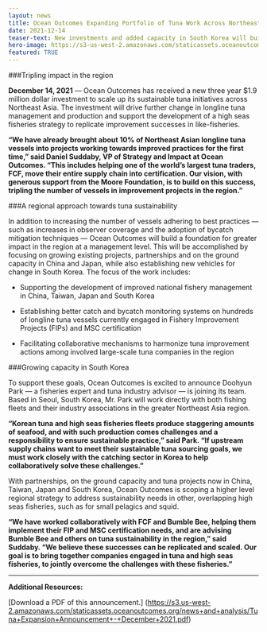 ```yaml
---
layout: news
title: Ocean Outcomes Expanding Portfolio of Tuna Work Across Northeast Asia
date: 2021-12-14
teaser-text: New investments and added capacity in South Korea will build on successful initiatives to date.
hero-image: https://s3-us-west-2.amazonaws.com/staticassets.oceanoutcomes.org/news+and+analysis/hero+images/ocean-outcomes-northeast-asia-tuna-improvement-sustainability-release-hero.jpg
featured: TRUE
---
```

###Tripling impact in the region

**December 14, 2021** — Ocean Outcomes has received a new three year $1.9 million dollar investment to scale up its sustainable tuna initiatives across Northeast Asia. The investment will drive further change in longline tuna management and production and support the development of a high seas fisheries strategy to replicate improvement successes in like-fisheries.

**“We have already brought about 10% of Northeast Asian longline tuna vessels into projects working towards improved practices for the first time,” said Daniel Suddaby, VP of Strategy and Impact at Ocean Outcomes. “This includes helping one of the world’s largest tuna traders, FCF, move their entire supply chain into certification. Our vision, with generous support from the Moore Foundation, is to build on this success, tripling the number of vessels in improvement projects in the region.”**

###A regional approach towards tuna sustainability

In addition to increasing the number of vessels adhering to best practices — such as increases in observer coverage and the adoption of bycatch mitigation techniques — Ocean Outcomes will build a foundation for greater impact in the region at a management level. This will be accomplished by focusing on growing existing projects, partnerships and on the ground capacity in China and Japan, while also establishing new vehicles for change in South Korea. The focus of the work includes:

  * Supporting the development of improved national fishery management in China, Taiwan, Japan and South Korea  
  
  * Establishing better catch and bycatch monitoring systems on hundreds of longline tuna vessels currently engaged in Fishery Improvement Projects (FIPs) and MSC certification  
  * Facilitating collaborative mechanisms to harmonize tuna improvement actions among involved large-scale tuna companies in the region

###Growing capacity in South Korea

To support these goals, Ocean Outcomes is excited to announce Doohyun Park — a fisheries expert and tuna industry advisor — is joining its team. Based in Seoul, South Korea, Mr. Park will work directly with both fishing fleets and their industry associations in the greater Northeast Asia region.

**“Korean tuna and high seas fisheries fleets produce staggering amounts of seafood, and with such production comes challenges and a responsibility to ensure sustainable practice,” said Park. “If upstream supply chains want to meet their sustainable tuna sourcing goals, we must work closely with the catching sector in Korea to help collaboratively solve these challenges.”**

With partnerships, on the ground capacity and tuna projects now in China, Taiwan, Japan and South Korea, Ocean Outcomes is scoping a higher level regional strategy to address sustainability needs in other, overlapping high seas fisheries, such as for small pelagics and squid.

**“We have worked collaboratively with FCF and Bumble Bee, helping them implement their FIP and MSC certification needs, and are advising Bumble Bee and others on tuna sustainability in the region,” said Suddaby. “We believe these successes can be replicated and scaled. Our goal is to bring together companies engaged in tuna and high seas fisheries, to jointly overcome the challenges with these fisheries.”**

----

**Additional Resources:**

[Download a PDF of this announcement.] (https://s3.us-west-2.amazonaws.com/staticassets.oceanoutcomes.org/news+and+analysis/Tuna+Expansion+Announcement+-+December+2021.pdf)
